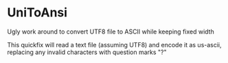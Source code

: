 # UniToAnsi
Ugly work around to convert UTF8 file to ASCII while keeping fixed width

This quickfix will read a text file (assuming UTF8) and encode it as us-ascii, replacing any invalid characters with question marks "?"
